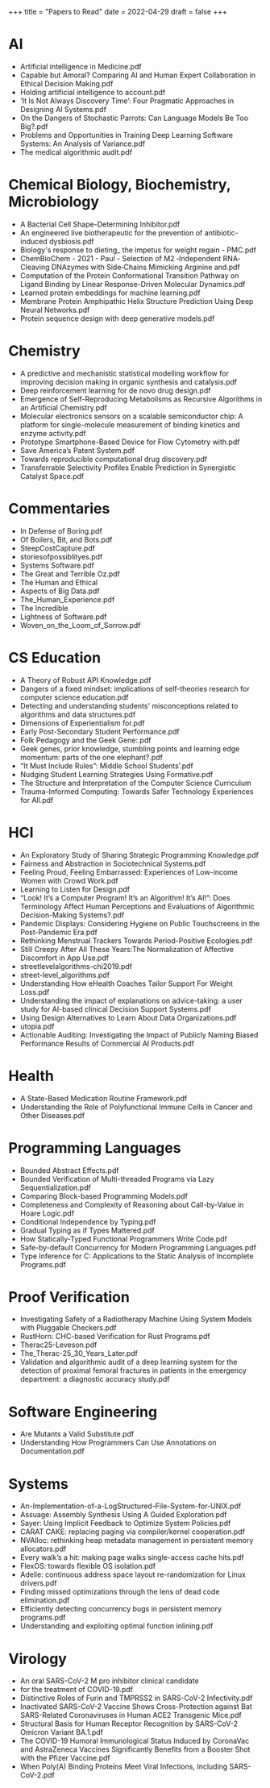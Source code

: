 +++
title = "Papers to Read"
date = 2022-04-29
draft = false
+++

# AI
- Artificial intelligence in Medicine.pdf
- Capable but Amoral? Comparing AI and Human Expert Collaboration in Ethical Decision Making.pdf
- Holding artificial intelligence to account.pdf
- ‘It Is Not Always Discovery Time’: Four Pragmatic Approaches in Designing AI Systems.pdf
- On the Dangers of Stochastic Parrots: Can Language Models Be Too Big?.pdf
- Problems and Opportunities in Training Deep Learning Software Systems: An Analysis of Variance.pdf
- The medical algorithmic audit.pdf

# Chemical Biology, Biochemistry, Microbiology
- A Bacterial Cell Shape-Determining Inhibitor.pdf
- An engineered live biotherapeutic for the prevention of antibiotic-induced dysbiosis.pdf
- Biology's response to dieting_ the impetus for weight regain - PMC.pdf
- ChemBioChem - 2021 - Paul - Selection of M2 ‐Independent RNA‐Cleaving DNAzymes with Side‐Chains Mimicking Arginine and.pdf
- Computation of the Protein Conformational Transition Pathway on Ligand Binding by Linear Response-Driven Molecular Dynamics.pdf
- Learned protein embeddings for machine learning.pdf
- Membrane Protein Amphipathic Helix Structure Prediction Using Deep Neural Networks.pdf
- Protein sequence design with deep generative models.pdf

# Chemistry
- A predictive and mechanistic statistical modelling workflow for improving decision making in organic synthesis and catalysis.pdf
- Deep reinforcement learning for de novo drug design.pdf
- Emergence of Self-Reproducing Metabolisms as Recursive Algorithms in an Artificial Chemistry.pdf
- Molecular electronics sensors on a scalable semiconductor chip: A platform for single-molecule measurement of binding kinetics and enzyme activity.pdf
- Prototype Smartphone-Based Device for Flow Cytometry with.pdf
- Save America’s Patent System.pdf
- Towards reproducible computational drug discovery.pdf
- Transferrable Selectivity Profiles Enable Prediction in Synergistic Catalyst Space.pdf

# Commentaries
- In Defense of Boring.pdf
- Of Boilers, Bit, and Bots.pdf
- SteepCostCapture.pdf
- storiesofpossiblityes.pdf
- Systems Software.pdf
- The Great and Terrible Oz.pdf
- The Human and Ethical
- Aspects of Big Data.pdf
- The_Human_Experience.pdf
- The Incredible
- Lightness of Software.pdf
- Woven_on_the_Loom_of_Sorrow.pdf

# CS Education
- A Theory of Robust API Knowledge.pdf
- Dangers of a fixed mindset: implications of self-theories research for computer science education.pdf
- Detecting and understanding students' misconceptions related to algorithms and data structures.pdf
- Dimensions of Experientialism for.pdf
- Early Post-Secondary Student Performance.pdf
- Folk Pedagogy and the Geek Gene:.pdf
- Geek genes, prior knowledge, stumbling points and learning edge momentum: parts of the one elephant?.pdf
- “It Must Include Rules”: Middle School Students’.pdf
- Nudging Student Learning Strategies Using Formative.pdf
- The Structure and Interpretation of the Computer Science Curriculum
- Trauma-Informed Computing: Towards Safer Technology Experiences for All.pdf

# HCI
- An Exploratory Study of Sharing Strategic Programming Knowledge.pdf
- Fairness and Abstraction in Sociotechnical Systems.pdf
- Feeling Proud, Feeling Embarrassed: Experiences of Low-income Women with Crowd Work.pdf
- Learning to Listen for Design.pdf
- “Look! It’s a Computer Program! It’s an Algorithm! It’s AI!”: Does Terminology Affect Human Perceptions and Evaluations of Algorithmic Decision-Making Systems?.pdf
- Pandemic Displays: Considering Hygiene on Public Touchscreens in the Post-Pandemic Era.pdf
- Rethinking Menstrual Trackers Towards Period-Positive Ecologies.pdf
- Still Creepy After All These Years:The Normalization of Affective Discomfort in App Use.pdf
- streetlevelalgorithms-chi2019.pdf
- street-level_algorithms.pdf
- Understanding How eHealth Coaches Tailor Support For Weight Loss.pdf
- Understanding the impact of explanations on advice-taking: a user study for AI-based clinical Decision Support Systems.pdf
- Using Design Alternatives to Learn About Data Organizations.pdf
- utopia.pdf
- Actionable Auditing: Investigating the Impact of Publicly Naming Biased Performance Results of Commercial AI Products.pdf

# Health
- A State-Based Medication Routine Framework.pdf
- Understanding the Role of Polyfunctional Immune Cells in Cancer and Other Diseases.pdf

# Programming Languages
- Bounded Abstract Effects.pdf
- Bounded Verification of Multi-threaded Programs via Lazy Sequentialization.pdf
- Comparing Block-based Programming Models.pdf
- Completeness and Complexity of Reasoning about Call-by-Value in Hoare Logic.pdf
- Conditional Independence by Typing.pdf
- Gradual Typing as if Types Mattered.pdf
- How Statically-Typed Functional Programmers Write Code.pdf
- Safe-by-default Concurrency for Modern Programming Languages.pdf
- Type Inference for C: Applications to the Static Analysis of Incomplete Programs.pdf

# Proof Verification
- Investigating Safety of a Radiotherapy Machine Using System Models with Pluggable Checkers.pdf
- RustHorn: CHC-based Verification for Rust Programs.pdf
- Therac25-Leveson.pdf
- The_Therac-25_30_Years_Later.pdf
- Validation and algorithmic audit of a deep learning system for the detection of proximal femoral fractures in patients in the emergency department: a diagnostic accuracy study.pdf

# Software Engineering
- Are Mutants a Valid Substitute.pdf
- Understanding How Programmers Can Use Annotations on Documentation.pdf

# Systems
- An-Implementation-of-a-LogStructured-File-System-for-UNIX.pdf
- Assuage: Assembly Synthesis Using A Guided Exploration.pdf
- Sayer: Using Implicit Feedback to Optimize System Policies.pdf
- CARAT CAKE: replacing paging via compiler/kernel cooperation.pdf
- NVAlloc: rethinking heap metadata management in persistent memory allocators.pdf
- Every walk’s a hit: making page walks single-access cache hits.pdf
- FlexOS: towards flexible OS isolation.pdf
- Adelie: continuous address space layout re-randomization for Linux drivers.pdf
- Finding missed optimizations through the lens of dead code elimination.pdf
- Efficiently detecting concurrency bugs in persistent memory programs.pdf
- Understanding and exploiting optimal function inlining.pdf

# Virology
- An oral SARS-CoV-2 M pro inhibitor clinical candidate
- for the treatment of COVID-19.pdf
- Distinctive Roles of Furin and TMPRSS2 in SARS-CoV-2 Infectivity.pdf
- Inactivated SARS-CoV-2 Vaccine Shows Cross-Protection against Bat SARS-Related Coronaviruses in Human ACE2 Transgenic Mice.pdf
- Structural Basis for Human Receptor Recognition by SARS-CoV-2 Omicron Variant BA.1.pdf
- The COVID-19 Humoral Immunological Status Induced by CoronaVac and AstraZeneca Vaccines Significantly Benefits from a Booster Shot with the Pfizer Vaccine.pdf
- When Poly(A) Binding Proteins Meet Viral Infections, Including SARS-CoV-2.pdf
